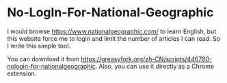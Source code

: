 # No-LogIn-For-National-Geographic
I would browse https://www.nationalgeographic.com/ to learn English, but this website force me to login and limit the number of articles I can read. So I write this simple tool.

You can download it from https://greasyfork.org/zh-CN/scripts/446780-nologin-for-nationalgeographic.
Also, you can use it directly as a Chrome extension.

